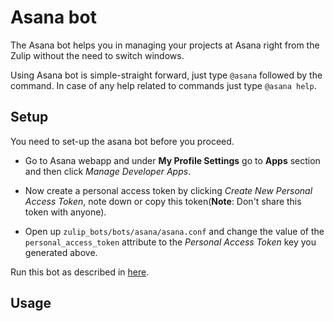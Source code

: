 # Asana bot

The Asana bot helps you in managing your projects at Asana right
from the Zulip without the need to switch windows.

Using Asana bot is simple-straight forward, just type
`@asana` followed by the command.
In case of any help related to commands just type `@asana help`.

## Setup

You need to set-up the asana bot before you proceed.

* Go to Asana webapp and under **My Profile Settings** go to
    **Apps** section and then click *Manage Developer Apps*.

* Now create a personal access token by clicking
    *Create New Personal Access Token*, note down or copy this token(**Note**: Don't share this token with anyone).

* Open up `zulip_bots/bots/asana/asana.conf` and change the
    value of the `personal_access_token` attribute to the
    *Personal Access Token* key you generated above.

Run this bot as described in [here](https://zulipchat.com/api/running-bots#running-a-bot).

## Usage
